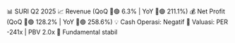 📊 SURI Q2 2025
📈 Revenue (QoQ 🔼🟢 6.3% | YoY 🔼🟢 211.1%)
💰 Net Profit (QoQ 🔼🟢 128.2% | YoY 🔼🟢 258.6%)
💡 Cash Operasi: Negatif
🧮 Valuasi: PER -241x | PBV 2.0x
🧱 Fundamental stabil
